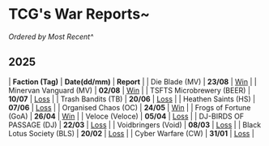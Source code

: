 # TCG's War Reports~

*Ordered by Most Recent^*<br/>
## **2025**

|  **Faction (Tag)**  | **Date(dd/mm)**  | **Report**  |
| Die Blade (MV) | **23/08** | [Win](https://scatterbeans.github.io/DB_2308.html) |
| Minervan Vanguard (MV) | **02/08** | [Win](https://scatterbeans.github.io/MV_0802.html) |
| TSFTS Microbrewery (BEER) | **10/07** | [Loss](https://scatterbeans.github.io/BEER_0710.html) |
| Trash Bandits (TB) | **20/06** | [Loss](https://scatterbeans.github.io/TB_0620.html) |
| Heathen Saints (HS) | **07/06** | [Loss](https://scatterbeans.github.io/HS_0607.html) | 
| Organised Chaos (OC) | **24/05** | [Win](https://scatterbeans.github.io/OC_0524.html) | 
| Frogs of Fortune (GoA) | **26/04** | [Win](https://scatterbeans.github.io/GOA_0426.html) | 
| Veloce (Veloce) | **05/04** | [Loss](https://scatterbeans.github.io/Veloce_0405.html) | 
| DJ-BIRDS OF PASSAGE (DJ) | **22/03** | [Loss](https://scatterbeans.github.io/DJ_0322.html) | 
| Voidbringers (Void) | **08/03** | [Loss](https://scatterbeans.github.io/Void_0308.html) | 
| Black Lotus Society (BLS) | **20/02** | [Loss](https://scatterbeans.github.io/BLS_0220.html) | 
| Cyber Warfare (CW) | **31/01** | [Loss](https://scatterbeans.github.io/CW_0131.html) |
